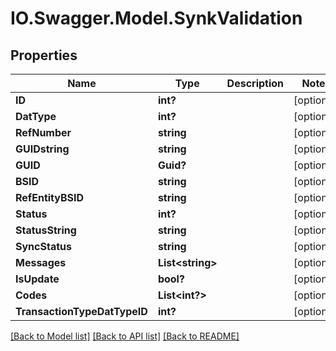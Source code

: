 # IO.Swagger.Model.SynkValidation
## Properties

Name | Type | Description | Notes
------------ | ------------- | ------------- | -------------
**ID** | **int?** |  | [optional] 
**DatType** | **int?** |  | [optional] 
**RefNumber** | **string** |  | [optional] 
**GUIDstring** | **string** |  | [optional] 
**GUID** | **Guid?** |  | [optional] 
**BSID** | **string** |  | [optional] 
**RefEntityBSID** | **string** |  | [optional] 
**Status** | **int?** |  | [optional] 
**StatusString** | **string** |  | [optional] 
**SyncStatus** | **string** |  | [optional] 
**Messages** | **List&lt;string&gt;** |  | [optional] 
**IsUpdate** | **bool?** |  | [optional] 
**Codes** | **List&lt;int?&gt;** |  | [optional] 
**TransactionTypeDatTypeID** | **int?** |  | [optional] 

[[Back to Model list]](../README.md#documentation-for-models) [[Back to API list]](../README.md#documentation-for-api-endpoints) [[Back to README]](../README.md)

